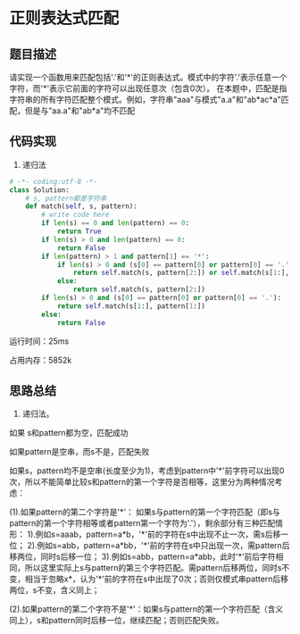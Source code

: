 # 正则表达式匹配


## 题目描述

请实现一个函数用来匹配包括'.'和'\*'的正则表达式。模式中的字符'.'表示任意一个字符，而'\*'表示它前面的字符可以出现任意次（包含0次）。 在本题中，匹配是指字符串的所有字符匹配整个模式。例如，字符串"aaa"与模式"a.a"和"ab\*ac\*a"匹配，但是与"aa.a"和"ab\*a"均不匹配


## 代码实现

1. 递归法
```python
# -*- coding:utf-8 -*-
class Solution:
    # s, pattern都是字符串
    def match(self, s, pattern):
        # write code here
        if len(s) == 0 and len(pattern) == 0:
            return True
        if len(s) > 0 and len(pattern) == 0:
            return False
        if len(pattern) > 1 and pattern[1] == '*':
            if len(s) > 0 and (s[0] == pattern[0] or pattern[0] == '.'):
                return self.match(s, pattern[2:]) or self.match(s[1:], pattern)
            else:
                return self.match(s, pattern[2:])
        if len(s) > 0 and (s[0] == pattern[0] or pattern[0] == '.'):
            return self.match(s[1:], pattern[1:])
        else:
            return False
```
运行时间：25ms

占用内存：5852k


## 思路总结

1. 递归法。

如果 s和pattern都为空，匹配成功

如果pattern是空串，而s不是，匹配失败

如果s，pattern均不是空串(长度至少为1)，考虑到pattern中'\*'前字符可以出现0次，所以不能简单比较s和pattern的第一个字符是否相等，这里分为两种情况考虑：

(1).如果pattern的第二个字符是'\*'：
如果s与pattern的第一个字符匹配（即s与pattern的第一个字符相等或者pattern第一个字符为'.'），剩余部分有三种匹配情形：
1).例如s=aaab，pattern=a\*b，'\*'前的字符在s中出现不止一次，需s后移一位；
2).例如s=abb，pattern=a\*bb，'\*'前的字符在s中只出现一次，需pattern后移两位，同时s后移一位；
3).例如s=abb，pattern=a\*abb，此时'\*'前后字符相同，所以这里实际上s与pattern的第三个字符匹配。需pattern后移两位，同时s不变，相当于忽略x\*，认为'\*'前的字符在s中出现了0次；否则仅模式串pattern后移两位，s不变，含义同上；

(2).如果pattern的第二个字符不是'\*'：如果s与pattern的第一个字符匹配（含义同上），s和pattern同时后移一位，继续匹配；否则匹配失败。
